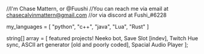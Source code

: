 //I'm Chase Mattern, or @Fuushi
//You can reach me via email at chasecalvinmattern@gmail.com
//or via discord at Fushi_#6228

my_languages = [
    "python",
    "c++",
    "java",
    "Lua",
    "Rust"
]

string[] array = [
    featured projects!
    Neeko bot,
    Save Slot [indev],
    Twitch Hue sync,
    ASCII art generator [old and poorly coded],
    Spacial Audio Player
];
